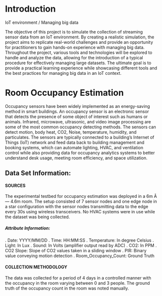 # Introduction
IoT environment / Managing big data

The objective of this project is to simulate the collection of streaming sensor data from an IoT environment. By creating a realistic simulation, the project aims to replicate real-world challenges and provide an opportunity for practitioners to gain hands-on experience with managing big data. Throughout the project, various tools and technologies will be explored to handle and analyze the data, allowing for the introduction of a typical procedure for effectively managing large datasets. The ultimate goal is to provide a practical learning experience while showcasing different tools and the best practices for managing big data in an IoT context.

# Room Occupancy Estimation
Occupancy sensors have been widely implemented as an energy-saving method in smart buildings. An occupancy sensor is an electronic sensor that detects the presence of some object of interest such as humans or animals. Infrared, microwave, ultrasonic, and video image processing are some of the most common occupancy detecting methods. The sensors can detect motion, body heat, CO2, Noise, temperature, humidity, and particulates. The sensors are typically connected to a building’s Internet of Things (IoT) network and feed data back to building management and booking systems, which can automate lighting, HVAC, and ventilation control while also providing data for occupancy analytics systems to better understand desk usage, meeting room efficiency, and space utilization.

## Data Set Information:
#### SOURCES
The experimental testbed for occupancy estimation was deployed in a 6m Ã— 4.6m room. The setup consisted of 7 sensor nodes and one edge node in a star configuration with the sensor nodes transmitting data to the edge every 30s using wireless transceivers. No HVAC systems were in use while the dataset was being collected.
##### Attribute Information:

. Date: YYYY/MM/DD
. Time: HH:MM:SS
. Temperature: In degree Celsius
. Light: In Lux
. Sound: In Volts (amplifier output read by ADC)
. CO2: In PPM
. CO2 Slope: Slope of CO2 values taken in a sliding window
. PIR: Binary value conveying motion detection
. Room_Occupancy_Count: Ground Truth

#### COLLECTION METHODOLOGY
The data was collected for a period of 4 days in a controlled manner with the occupancy in the room varying between 0 and 3 people. The ground truth of the occupancy count in the room was noted manually.
